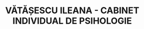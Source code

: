 ---
# preview details
layout: works-single
title: VĂTĂȘESCU ILEANA - CABINET INDIVIDUAL DE PSIHOLOGIE
category: Sanatate
category_slug: sanatate
image: assets/img/logos/ileanavatasescu.png
short_description:  "10% psihoterapie individuala"

# full details
live_preview: https://www.facebook.com/psihologultau.ro/?_rdc=2&_rdr
info:
  - label: Reducere
    value: 10% 

description1:
  show: yes
  title: "10% psihoterapie individuala"
  text: "<p>.</p>
  "

---